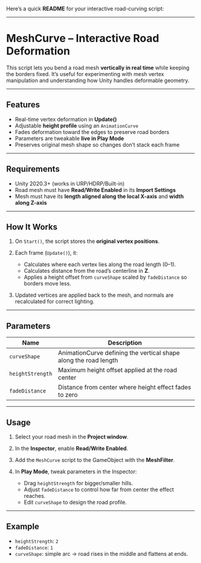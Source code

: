 Here’s a quick **README** for your interactive road-curving script:

---

# MeshCurve – Interactive Road Deformation

This script lets you bend a road mesh **vertically in real time** while keeping the borders fixed.
It’s useful for experimenting with mesh vertex manipulation and understanding how Unity handles deformable geometry.

---

## Features

* Real-time vertex deformation in **Update()**
* Adjustable **height profile** using an `AnimationCurve`
* Fades deformation toward the edges to preserve road borders
* Parameters are tweakable **live in Play Mode**
* Preserves original mesh shape so changes don’t stack each frame

---

## Requirements

* Unity 2020.3+ (works in URP/HDRP/Built-in)
* Road mesh must have **Read/Write Enabled** in its **Import Settings**
* Mesh must have its **length aligned along the local X-axis** and **width along Z-axis**

---

## How It Works

1. On `Start()`, the script stores the **original vertex positions**.
2. Each frame (`Update()`), it:

   * Calculates where each vertex lies along the road length (0–1).
   * Calculates distance from the road’s centerline in **Z**.
   * Applies a height offset from `curveShape` scaled by `fadeDistance` so borders move less.
3. Updated vertices are applied back to the mesh, and normals are recalculated for correct lighting.

---

## Parameters

| Name             | Description                                                      |
| ---------------- | ---------------------------------------------------------------- |
| `curveShape`     | AnimationCurve defining the vertical shape along the road length |
| `heightStrength` | Maximum height offset applied at the road center                 |
| `fadeDistance`   | Distance from center where height effect fades to zero           |

---

## Usage

1. Select your road mesh in the **Project window**.
2. In the **Inspector**, enable **Read/Write Enabled**.
3. Add the `MeshCurve` script to the GameObject with the **MeshFilter**.
4. In **Play Mode**, tweak parameters in the Inspector:

   * Drag `heightStrength` for bigger/smaller hills.
   * Adjust `fadeDistance` to control how far from center the effect reaches.
   * Edit `curveShape` to design the road profile.

---

## Example

* `heightStrength`: `2`
* `fadeDistance`: `1`
* `curveShape`: simple arc → road rises in the middle and flattens at ends.

